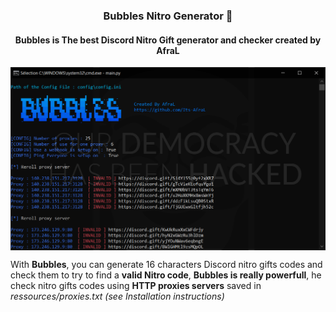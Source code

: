 <h3 align="center">Bubbles Nitro Generator 🧼</h3>
<h4 align="center"> Bubbles is The best Discord Nitro Gift generator and checker created by AfraL </h3>

<p align="center">
<img align="center" src=".img/Bubbles.PNG" width="900">
</p>

With **Bubbles**, you can generate 16 characters Discord nitro gifts codes and check them to try to find a **valid Nitro code**, **Bubbles is really powerfull**, he check nitro gifts codes using **HTTP proxies servers** saved in *ressources/proxies.txt (see Installation instructions)*

